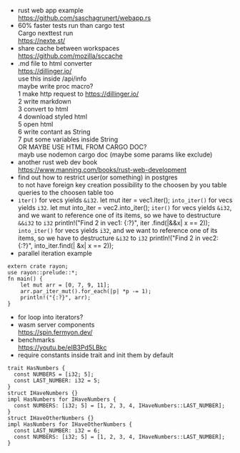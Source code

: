 * rust web app example <br/>
https://github.com/saschagrunert/webapp.rs <br/>
* 60% faster tests run than cargo test <br/>
Cargo nexttest run <br/>
https://nexte.st/ <br/>
* share cache between workspaces <br/>
https://github.com/mozilla/sccache <br/>
* .md file to html converter <br/>
https://dillinger.io/ <br/>
use this inside /api/info <br/>
maybe write proc macro? <br/>
1 make http request to https://dillinger.io/ <br/>
2 write markdown <br/>
3 convert to html <br/>
4 download styled html <br/>
5 open html <br/>
6 write contant as String <br/>
7 put some variables inside String <br/>
OR MAYBE USE HTML FROM CARGO DOC? <br/>
mayb use nodemon cargo doc (maybe some params like exclude) <br/>
* another rust web dev book <br/>
https://www.manning.com/books/rust-web-development <br/>
* find out how to restrict user(or something) in postgres <br/>
to not have foreign key creation possibility to the choosen by you table <br/>
queries to the choosen table too <br/>
* `iter()` for vecs yields `&i32`.
let mut iter = vec1.iter();
`into_iter()` for vecs yields `i32`.
let mut into_iter = vec2.into_iter();
`iter()` for vecs yields `&i32`, and we want to reference one of its
items, so we have to destructure `&&i32` to `i32`
println!("Find 2 in vec1: {:?}", iter .find(|&&x| x == 2));
`into_iter()` for vecs yields `i32`, and we want to reference one of
its items, so we have to destructure `&i32` to `i32`
println!("Find 2 in vec2: {:?}", into_iter.find(| &x| x == 2));
* parallel iteration example
```
extern crate rayon;
use rayon::prelude::*;
fn main() {
    let mut arr = [0, 7, 9, 11];
    arr.par_iter_mut().for_each(|p| *p -= 1);
    println!("{:?}", arr);
}
```
* for loop into iterators?
* wasm server components <br/>
https://spin.fermyon.dev/
* benchmarks </br>
https://youtu.be/eIB3Pd5LBkc
* require constants inside trait and init them by default
```
trait HasNumbers {
  const NUMBERS = [i32; 5];
  const LAST_NUMBER: i32 = 5;
}
struct IHaveNumbers {}
impl HasNumbers for IHaveNumbers {
  const NUMBERS: [i32; 5] = [1, 2, 3, 4, IHaveNumbers::LAST_NUMBER];
}
struct IHaveOtherNumbers {}
impl HasNumbers for IHaveOtherNumbers {
  const LAST_NUMBER: i32 = 6; 
  const NUMBERS: [i32; 5] = [1, 2, 3, 4, IHaveNumbers::LAST_NUMBER];
}
```

